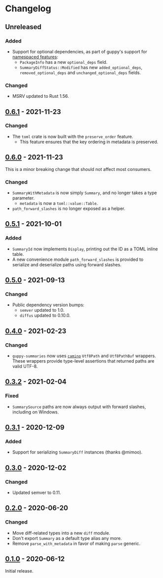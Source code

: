 # Changelog

## Unreleased

### Added

- Support for optional dependencies, as part of guppy's support for [namespaced features]:
  - `PackageInfo` has a new `optional_deps` field.
  - `SummaryDiffStatus::Modified` has new `added_optional_deps`, `removed_optional_deps` and `unchanged_optional_deps` fields.

[namespaced features]: https://rust-lang.github.io/rfcs/3143-cargo-weak-namespaced-features.html

### Changed

- MSRV updated to Rust 1.56.

## [0.6.1] - 2021-11-23

### Changed

- The `toml` crate is now built with the `preserve_order` feature.
  - This feature ensures that the key ordering in metadata is preserved.

## [0.6.0] - 2021-11-23

This is a minor breaking change that should not affect most consumers.

### Changed

- `SummaryWithMetadata` is now simply `Summary`, and no longer takes a type parameter.
  - `metadata` is now a `toml::value::Table`.
- `path_forward_slashes` is no longer exposed as a helper.

## [0.5.1] - 2021-10-01

### Added

- `SummaryId` now implements `Display`, printing out the ID as a TOML inline table.
- A new convenience module `path_forward_slashes` is provided to serialize and deserialize paths using
  forward slashes.

## [0.5.0] - 2021-09-13

### Changed

- Public dependency version bumps:
  - `semver` updated to 1.0.
  - `diffus` updated to 0.10.0.

## [0.4.0] - 2021-02-23

### Changed

- `guppy-summaries` now uses [`camino`](https://crates.io/crates/camino) `Utf8Path` and `Utf8PathBuf` wrappers. These
  wrappers provide type-level assertions that returned paths are valid UTF-8.

## [0.3.2] - 2021-02-04

### Fixed

- `SummarySource` paths are now always output with forward slashes, including on Windows.

## [0.3.1] - 2020-12-09

### Added

- Support for serializing `SummaryDiff` instances (thanks @mimoo).

## [0.3.0] - 2020-12-02

### Changed

- Updated semver to 0.11.

## [0.2.0] - 2020-06-20

### Changed

- Move diff-related types into a new `diff` module.
- Don't export `Summary` as a default type alias any more.
- Remove `parse_with_metadata` in favor of making `parse` generic.

## [0.1.0] - 2020-06-12

Initial release.

[0.7.0]: https://github.com/guppy-rs/guppy/releases/tag/guppy-summaries-0.7.0
[0.6.1]: https://github.com/guppy-rs/guppy/releases/tag/guppy-summaries-0.6.1
[0.6.0]: https://github.com/guppy-rs/guppy/releases/tag/guppy-summaries-0.6.0
[0.5.1]: https://github.com/guppy-rs/guppy/releases/tag/guppy-summaries-0.5.1
[0.5.0]: https://github.com/guppy-rs/guppy/releases/tag/guppy-summaries-0.5.0
[0.4.0]: https://github.com/guppy-rs/guppy/releases/tag/guppy-summaries-0.4.0
[0.3.2]: https://github.com/guppy-rs/guppy/releases/tag/guppy-summaries-0.3.2
[0.3.1]: https://github.com/guppy-rs/guppy/releases/tag/guppy-summaries-0.3.1
[0.3.0]: https://github.com/guppy-rs/guppy/releases/tag/guppy-summaries-0.3.0
[0.2.0]: https://github.com/guppy-rs/guppy/releases/tag/guppy-summaries-0.2.0
[0.1.0]: https://github.com/guppy-rs/guppy/releases/tag/guppy-summaries-0.1.0
